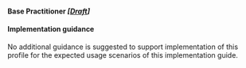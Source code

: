 #### Base Practitioner *[[Draft](http://hl7.org/fhir/stu3/valueset-publication-status.html)]*

#### Implementation guidance

No additional guidance is suggested to support implementation of this profile for the expected usage scenarios of this implementation guide.
  




